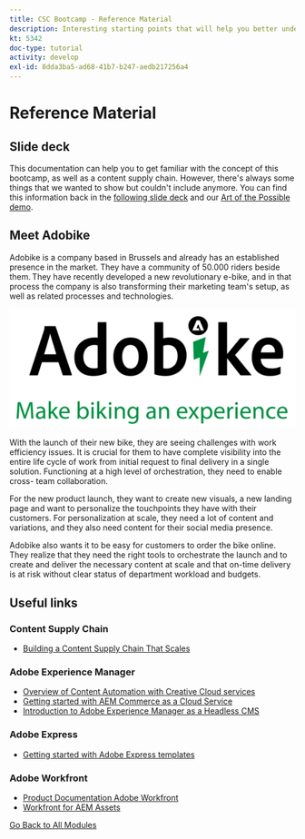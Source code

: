 ```yaml
---
title: CSC Bootcamp - Reference Material
description: Interesting starting points that will help you better understand the topics covered in this bootcamp.
kt: 5342
doc-type: tutorial
activity: develop
exl-id: 8dda3ba5-ad68-41b7-b247-aedb217256a4
---
```

# Reference Material

## Slide deck

This documentation can help you to get familiar with the concept of this bootcamp, as well as a content supply chain. However, there's always some things that we wanted to show but couldn't include anymore. You can find this information back in the [following slide deck](https://adobe.sharepoint.com/:p:/r/sites/SWEnterpriseMarketingTeam/Shared%20Documents/Bootcamps/Content%20Supply%20Chain%20Bootcamp/Experience%20Makers%20Content%20Supply%20Chain%20Slide%20Deck.pptx?d=w1a3787d39c3a43ab941cfd0069f8383a&csf=1&web=1&e=57aFUU) and our [Art of the Possible demo](https://xd.adobe.com/view/45ea642f-69fb-4bbe-bba6-6915a3709a6d-10b9/?fullscreen).

## Meet Adobike

Adobike is a company based in Brussels and already has an established presence in the market. They have a community of 50.000 riders beside them. They have recently developed a new revolutionary e-bike, and in that process the company is also transforming their marketing team's setup, as well as related processes and technologies. 

![Adobike](./images/adobike-logo.png)

With the launch of their new bike, they are seeing challenges with work efficiency issues. It is crucial for them to have complete visibility into the entire life cycle of work from initial request to final delivery in a single solution. Functioning at a high level of orchestration, they need to enable cross- team collaboration. 

For the new product launch, they want to create new visuals, a new landing page and want to personalize the touchpoints they have with their customers. For personalization at scale, they need a lot of content and variations, and they also need content for their social media presence. 

Adobike also wants it to be easy for customers to order the bike online. They realize that they need the right tools to orchestrate the launch and to create and deliver the necessary content at scale and that on-time delivery is at risk without clear status of department workload and budgets. 


## Useful links

### Content Supply Chain

- [Building a Content Supply Chain That Scales](https://business.adobe.com/resources/webinars/building-a-content-supply-chain-that-scales.html)

### Adobe Experience Manager

- [Overview of Content Automation with Creative Cloud services](https://experienceleague.adobe.com/docs/experience-manager-learn/assets/content-automation/overview.html?lang=en)
- [Getting started with AEM Commerce as a Cloud Service](https://experienceleague.adobe.com/docs/experience-manager-cloud-service/content/content-and-commerce/storefront/getting-started.html)
- [Introduction to Adobe Experience Manager as a Headless CMS](https://experienceleague.adobe.com/docs/experience-manager-cloud-service/content/headless/introduction.html?lang=en)

### Adobe Express

- [Getting started with Adobe Express templates](https://helpx.adobe.com/express/using/work-with-templates.html)

### Adobe Workfront

- [Product Documentation Adobe Workfront](https://experienceleague.adobe.com/docs/workfront/using/home.html?lang=en)
- [Workfront for AEM Assets](https://exchange.adobe.com/apps/ec/101385/workfront-for-aem-assets)


[Go Back to All Modules](./overview.md)
